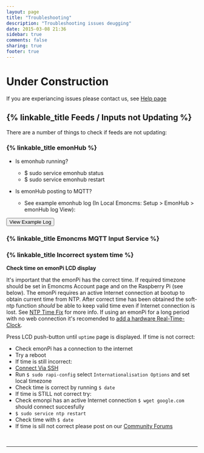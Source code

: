 ```yaml
---
layout: page
title: "Troubleshooting"
description: "Troubleshooting issues deugging"
date: 2015-03-08 21:36
sidebar: true
comments: false
sharing: true
footer: true
---
```


# Under Construction

If you are experiancing issues please contact us, see [Help page](/help)

## {% linkable_title Feeds / Inputs not Updating %}

There are a number of things to check if feeds are not updating:

### {% linkable_title emonHub %}

- Is emonhub running?
   - $ sudo service emonhub status
   - $ sudo service emonhub restart

- Is emonHub posting to MQTT?
   - See example emonhub log (In Local Emoncms: Setup > EmonHub > emonHub log View):

<script src="https://ajax.googleapis.com/ajax/libs/jquery/1.6.4/jquery.min.js" type="text/javascript"></script>
<script src="/javascripts/showHide.js" type="text/javascript"></script>
<script type="text/javascript">

$(document).ready(function(){
   $('.show_hide').showHide({
		speed: 100,  // speed you want the toggle to happen
		easing: '',  // the animation effect you want. Remove this line if you dont want an effect and if you haven't included jQuery UI
		changeText: 0, // if you dont want the button text to change, set this to 0
		showText: 'View',// the button text to show when a div is closed
		hideText: 'Close' // the button text to show when a div is open
					 
	});
});
</script>

<button type="button" class="show_hide" href="#" rel="#slidingDiv">View Example Log</button>
<div id="slidingDiv" class="toggleDiv" style="display: none;">
    <p>Example emonhub log file /var/log/emonhub/emonhub.log</p>
  
<pre>
2016-05-14 10:25:48,454 INFO     MainThread EmonHub emonHub 'emon-pi' variant v1.1
2016-05-14 10:25:48,455 INFO     MainThread Opening hub...
2016-05-14 10:25:48,455 INFO     MainThread Logging level set to DEBUG
2016-05-14 10:25:48,456 INFO     MainThread Creating EmonHubJeeInterfacer 'RFM2Pi'
2016-05-14 10:25:48,458 DEBUG    MainThread Opening serial port: /dev/ttyAMA0 @ 38400 bits/s
2016-05-14 10:25:50,463 INFO     MainThread RFM2Pi device firmware version & configuration: not available
2016-05-14 10:25:50,464 INFO     MainThread Setting RFM2Pi frequency: 433 (4b)
2016-05-14 10:25:51,466 INFO     MainThread Setting RFM2Pi group: 210 (210g)
2016-05-14 10:25:52,468 INFO     MainThread Setting RFM2Pi quiet: 0 (0q)
2016-05-14 10:25:53,470 INFO     MainThread Setting RFM2Pi baseid: 5 (5i)
2016-05-14 10:25:54,472 INFO     MainThread Setting RFM2Pi calibration: 230V (1p)
2016-05-14 10:25:55,475 DEBUG    MainThread Setting RFM2Pi subchannels: ['ToRFM12']
2016-05-14 10:25:55,476 DEBUG    MainThread Interfacer: Subscribed to channel' : ToRFM12
2016-05-14 10:25:55,476 DEBUG    MainThread Setting RFM2Pi pubchannels: ['ToEmonCMS']
2016-05-14 10:25:55,477 DEBUG    MainThread Interfacer: Subscribed to channel' : ToRFM12
2016-05-14 10:25:55,478 INFO     MainThread Creating EmonHubMqttInterfacer 'MQTT'
2016-05-14 10:25:55,480 INFO     MainThread MQTT Init mqtt_host=127.0.0.1 mqtt_port=1883 mqtt_user=emonpi
2016-05-14 10:25:55,483 DEBUG    MainThread MQTT Subscribed to channel' : ToEmonCMS
2016-05-14 10:25:55,486 INFO     MainThread Creating EmonHubEmoncmsHTTPInterfacer 'emoncmsorg'
2016-05-14 10:25:55,488 DEBUG    MainThread emoncmsorg Subscribed to channel' : ToEmonCMS
2016-05-14 10:25:55,489 DEBUG    RFM2Pi     device settings updated: E i5 g210 @ 433 MHz USA 0
2016-05-14 10:25:55,585 INFO     MQTT       Connecting to MQTT Server
2016-05-14 10:25:55,588 INFO     MQTT       connection status: Connection successful
2016-05-14 10:25:55,589 DEBUG    MQTT       CONACK => Return code: 0
2016-05-14 10:25:55,593 DEBUG    RFM2Pi     1 NEW FRAME : OK 5 39 0 0 0 39 0 139 90 0 0 0 0 0 0 0 0 0 0 0 0 0 0 0 0 (-0)
2016-05-14 10:25:55,597 DEBUG    RFM2Pi     1 Timestamp : 1463221555.59
2016-05-14 10:25:55,597 DEBUG    RFM2Pi     1 From Node : 5
2016-05-14 10:25:55,598 DEBUG    RFM2Pi     1    Values : [39, 0, 39, 231.79, 0, 0, 0, 0, 0, 0, 0]
2016-05-14 10:25:55,599 INFO     RFM2Pi     Publishing: emon/emonpi/power1 39
2016-05-14 10:25:55,600 INFO     RFM2Pi     Publishing: emon/emonpi/power2 0
2016-05-14 10:25:55,601 INFO     RFM2Pi     Publishing: emon/emonpi/power1pluspower2 39
2016-05-14 10:25:55,602 INFO     RFM2Pi     Publishing: emon/emonpi/vrms 231.79
2016-05-14 10:25:55,604 INFO     RFM2Pi     Publishing: emon/emonpi/t1 0
2016-05-14 10:25:55,605 INFO     RFM2Pi     Publishing: emon/emonpi/t2 0
2016-05-14 10:25:55,606 INFO     RFM2Pi     Publishing: emon/emonpi/t3 0
2016-05-14 10:25:55,607 INFO     RFM2Pi     Publishing: emon/emonpi/t4 0
2016-05-14 10:25:55,608 INFO     RFM2Pi     Publishing: emon/emonpi/t5 0
2016-05-14 10:25:55,609 INFO     RFM2Pi     Publishing: emon/emonpi/t6 0
2016-05-14 10:25:55,610 INFO     RFM2Pi     Publishing: emon/emonpi/pulsecount 0
2016-05-14 10:25:55,611 INFO     RFM2Pi     Publishing: emon/emonpi/rssi 0
2016-05-14 10:25:55,613 INFO     RFM2Pi     Publishing: emonhub/rx/5/values 39,0,39,231.79,0,0,0,0,0,0,0
2016-05-14 10:25:55,614 INFO     RFM2Pi     Publishing: emonhub/rx/5/rssi 0
2016-05-14 10:25:55,615 DEBUG    RFM2Pi     1 adding frame to buffer => [1463221555, 5, 39, 0, 39, 231.79, 0, 0, 0, 0, 0, 0, 0]
2016-05-14 10:25:55,616 DEBUG    RFM2Pi     1 Sent to channel' : ToEmonCMS
2016-05-14 10:25:55,691 INFO     MQTT       on_subscribe
</pre>
</div>
   
### {% linkable_title Emoncms MQTT Input Service %}

### {% linkable_title Incorrect system time %}

**Check time on emonPi LCD display**

It's important that the emonPi has the correct time. If required timezone should be set in Emoncms Account page and on the Raspberry Pi (see below). The emonPi requires an active Internet connection at bootup to obtain current time from NTP. After correct time has been obtained the soft-ntp function *should* be able to keep valid time even if Internet connection is lost. See [NTP Time Fix](https://github.com/emoncms/emoncms/blob/master/docs/RaspberryPi/read-only.md#ntp-time-fix) for more info. If using an emonPi for a long period with no web connection it's recomended to [add a hardware Real-Time-Clock](https://wiki.openenergymonitor.org/index.php/EmonPi#Adding_a_Real_Time_Clock_.28RTC.29).

Press LCD push-button until `uptime` page is displayed. If time is not correct:

 - Check emonPi has a connection to the internet
 - Try a reboot
 - If time is still incorrect:
 - [Connect Via SSH](/technical/credentials/#ssh)
 - Run `$ sudo rapi-config` select `Internationalisation Options` and set local timezone
 - Check time is correct by running `$ date`
 - If time is STILL not correct try:
 - Check emonpi has an active Internet connection `$ wget google.com` should connect succesfully
 - `$ sudo service ntp restart`
 - Check time with `$ date`
 - If time is sill not correct please post on our [Community Forums](http://community.openenergymonitor.org)

<br>

***
